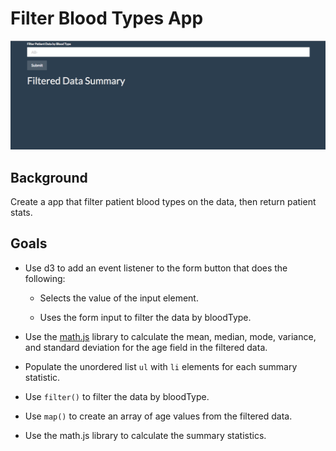 # Filter Blood Types App

![formfilter](form-filter.gif)


## Background

Create a app that filter patient blood types on the data, then return patient stats. 


## Goals

* Use d3 to add an event listener to the form button that does the following:

  * Selects the value of the input element.

  * Uses the form input to filter the data by bloodType.

* Use the [math.js](http://mathjs.org/docs/reference/functions/mean.html) library to calculate the mean, median, mode, variance, and standard deviation for the age field in the filtered data.

* Populate the unordered list `ul` with `li` elements for each summary statistic.

* Use `filter()` to filter the data by bloodType.

* Use `map()` to create an array of age values from the filtered data.

* Use the math.js library to calculate the summary statistics.
